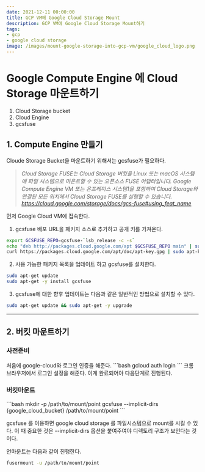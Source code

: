 ```yaml
---
date: 2021-12-11 00:00:00
title: GCP VM에 Google Cloud Storage Mount
description: GCP VM에 Google Cloud Storage Mount하기
tags:
- gcp
- google cloud storage
image: /images/mount-google-storage-into-gcp-vm/google_cloud_logo.png
---
```


<!-- 포스트 이미지 폴더: /images/mount-google-storage-into-gcp-vm/ -->
<h1>Google Compute Engine 에 Cloud Storage 마운트하기</h1>

<ol>
  <li>Cloud Storage bucket</li>
  <li>Cloud Engine</li>
  <li>gcsfuse</li>
</ol>

<h2>1. Compute Engine 만들기</h2>
Cloude Storage Bucket을 마운트하기 위해서는 gcsfuse가 필요하다.

<blockquote>
  <em>Cloud Storage FUSE는 Cloud Storage 버킷을 Linux 또는 macOS 시스템에 파일 시스템으로 마운트할 수 있는 오픈소스 FUSE 어댑터입니다. Google Compute Engine VM 또는 온프레미스 시스템1을 포함하여 Cloud Storage와 연결된 모든 위치에서 Cloud Storage FUSE를 실행할 수 있습니다.
  <a
    href="https://cloud.google.com/storage/docs/gcs-fuse#using_feat_name">https://cloud.google.com/storage/docs/gcs-fuse#using_feat_name</a>  
  </em>
</blockquote>

먼저 Google Cloud VM에 접속한다.

1. gcsfuse 배포 URL을 패키지 소스로 추가하고 공개 키를 가져온다.
```bash
export GCSFUSE_REPO=gcsfuse-`lsb_release -c -s`
echo "deb http://packages.cloud.google.com/apt $GCSFUSE_REPO main" | sudo tee /etc/apt/sources.list.d/gcsfuse.list
curl https://packages.cloud.google.com/apt/doc/apt-key.gpg | sudo apt-key add -
```

2. 사용 가능한 패키지 목록을 업데이트 하고 gcsfuse를 설치한다.
```bash
sudo apt-get update
sudo apt-get -y install gcsfuse
```

3. gcsfuse에 대한 향후 업데이트는 다음과 같은 일반적인 방법으로 설치할 수 있다. 
```bash
sudo apt-get update && sudo apt-get -y upgrade
```

<hr/>

<h2>2. 버킷 마운트하기</h2>
<h3>사전준비</h3>
처음에 google-cloud와 로그인 인증을 해준다.
```bash
gcloud auth login
```
크롬 브라우저에서 로그인 설정을 해준다. 이게 완료되어야 다음단계로 진행된다.
<h3>버킷마운트</h3>
```bash
mkdir -p /path/to/mount/point
gcsfuse --implicit-dirs {google_cloud_bucket} /path/to/mount/point
```

gcsfuse 를 이용하면 google cloud storage 를 파일시스템으로 mount를 시킬 수 있다. 이 때 중요한 것은 --implicit-dirs 옵션을 붙여주여야 디렉토리 구조가 보인다는 것이다.

언마운트는 다음과 같이 진행한다.
```bash
fusermount -u /path/to/mount/point
```